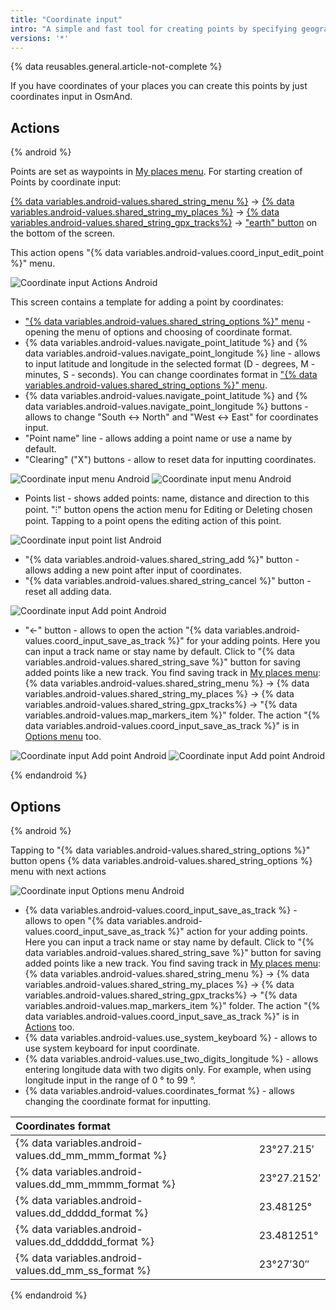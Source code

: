 ```yaml
---
title: "Coordinate input"
intro: "A simple and fast tool for creating points by specifying geographic coordinates."
versions: '*'
---
```


{% data reusables.general.article-not-complete %}

If you have coordinates of your places you can create this points by just coordinates input in OsmAnd.

## Actions

{% android %}

Points are set as waypoints in [My places menu](/osmand/personal/tracks). For starting creation of Points by coordinate input:

[{% data variables.android-values.shared_string_menu %}](/osmand/start-with/main-menu) → [{% data variables.android-values.shared_string_my_places %}](/osmand/personal/myplaces) → [{% data variables.android-values.shared_string_gpx_tracks%}](/osmand/personal/tracks) → ["earth" button](/osmand/personal/tracks#my-places) on the bottom of the screen.

This action opens "{% data variables.android-values.coord_input_edit_point %}" menu. 

![Coordinate input Actions Android](/assets/images/personal/tracks/coordinate_input_android.png) 

This screen contains a template for adding a point by coordinates:
- ["{% data variables.android-values.shared_string_options %}" menu](/osmand/plan-route/coordinate-input#options) - opening the menu of options and choosing of coordinate format.
- {% data variables.android-values.navigate_point_latitude %} and {% data variables.android-values.navigate_point_longitude %} line - allows to input latitude and longitude in the selected format (D - degrees, M - minutes, S - seconds). You can change coordinates format in ["{% data variables.android-values.shared_string_options %}" menu](/osmand/plan-route/coordinate-input#options).
- {% data variables.android-values.navigate_point_latitude %} and {% data variables.android-values.navigate_point_longitude %} buttons - allows to change "South <-> North" and "West <-> East" for coordinates input.
- "Point name" line - allows adding a point name or use a name by default.
- "Clearing" ("X") buttons - allow to reset data for inputting coordinates.

![Coordinate input menu Android](/assets/images/personal/tracks/coordinate_input_menu_android.png) ![Coordinate input menu Android](/assets/images/personal/tracks/coordinate_input_menu_1_android.png)

- Points list - shows added points: name, distance and direction to this point. "&#8285;" button opens the action menu for Editing or Deleting chosen point. Tapping to a point opens the editing action of this point.

![Coordinate input point list Android](/assets/images/personal/tracks/coordinate_input_point_list_android.png)

- "{% data variables.android-values.shared_string_add %}" button - allows adding a new point after input of coordinates.
- "{% data variables.android-values.shared_string_cancel %}" button - reset all adding data.

![Coordinate input Add point Android](/assets/images/personal/tracks/coordinate_input_add_point_android.png) 

- "&#8592;" button - allows to open the action "{% data variables.android-values.coord_input_save_as_track %}" for your adding points. Here you can input a track name or stay name by default. Click to "{% data variables.android-values.shared_string_save %}" button for saving added points like a new track. You find saving track in [My places menu](/osmand/personal/myplaces): {% data variables.android-values.shared_string_menu %} → {% data variables.android-values.shared_string_my_places %} → {% data variables.android-values.shared_string_gpx_tracks%} → "{% data variables.android-values.map_markers_item %}" folder. The action "{% data variables.android-values.coord_input_save_as_track %}" is in [Options menu](/osmand/plan-route/coordinate-input#options) too.

![Coordinate input Add point Android](/assets/images/personal/tracks/coordinate_input_save_track_android.png) ![Coordinate input Add point Android](/assets/images/personal/tracks/coordinate_input_save_track_1_android.png)

{% endandroid %}

## Options

{% android %}

Tapping to "{% data variables.android-values.shared_string_options %}" button opens {% data variables.android-values.shared_string_options %} menu with next actions

![Coordinate input Options menu Android](/assets/images/personal/tracks/coordinate_input_options_menu_android.png)

- {% data variables.android-values.coord_input_save_as_track %} - allows to open "{% data variables.android-values.coord_input_save_as_track %}" action for your adding points. Here you can input a track name or stay name by default. Click to "{% data variables.android-values.shared_string_save %}" button for saving added points like a new track. You find saving track in [My places menu](/osmand/personal/myplaces): {% data variables.android-values.shared_string_menu %} → {% data variables.android-values.shared_string_my_places %} → {% data variables.android-values.shared_string_gpx_tracks%} → "{% data variables.android-values.map_markers_item %}" folder. The action "{% data variables.android-values.coord_input_save_as_track %}" is in [Actions](/osmand/plan-route/coordinate-input#actions) too.
- {% data variables.android-values.use_system_keyboard %} - allows to use system keyboard for input coordinate.
- {% data variables.android-values.use_two_digits_longitude %} - allows entering longitude data with two digits only. For example, when using longitude input in the range of 0 ° to 99 °.
- {% data variables.android-values.coordinates_format %} - allows changing the coordinate format for inputting.

|Coordinates format| |
|:------|:------|
|{% data variables.android-values.dd_mm_mmm_format %} | 23°27.215′|
|{% data variables.android-values.dd_mm_mmmm_format %} | 23°27.2152′|
|{% data variables.android-values.dd_ddddd_format %} |23.48125°|
|{% data variables.android-values.dd_dddddd_format %} | 23.481251°|
|{% data variables.android-values.dd_mm_ss_format %} | 23°27′30″|

{% endandroid %}